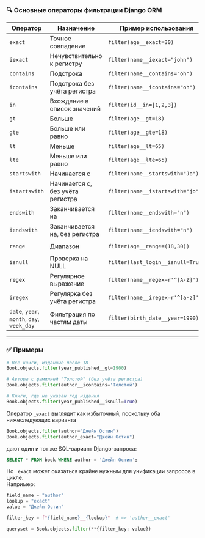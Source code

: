 
### 🔍 **Основные операторы фильтрации Django ORM**

| Оператор                                   | Назначение                       | Пример использования              | SQL-аналог                |
| ------------------------------------------ | -------------------------------- | --------------------------------- | ------------------------- |
| `exact`                                    | Точное совпадение                | `filter(age__exact=30)`           | `= 30`                    |
| `iexact`                                   | Нечувствительно к регистру       | `filter(name__iexact="john")`     | `ILIKE 'john'`            |
| `contains`                                 | Подстрока                        | `filter(name__contains="oh")`     | `LIKE '%oh%'`             |
| `icontains`                                | Подстрока без учёта регистра     | `filter(name__icontains="oh")`    | `ILIKE '%oh%'`            |
| `in`                                       | Вхождение в список значений      | `filter(id__in=[1,2,3])`          | `IN (1,2,3)`              |
| `gt`                                       | Больше                           | `filter(age__gt=18)`              | `> 18`                    |
| `gte`                                      | Больше или равно                 | `filter(age__gte=18)`             | `>= 18`                   |
| `lt`                                       | Меньше                           | `filter(age__lt=65)`              | `< 65`                    |
| `lte`                                      | Меньше или равно                 | `filter(age__lte=65)`             | `<= 65`                   |
| `startswith`                               | Начинается с                     | `filter(name__startswith="Jo")`   | `LIKE 'Jo%'`              |
| `istartswith`                              | Начинается с, без учёта регистра | `filter(name__istartswith="jo")`  | `ILIKE 'jo%'`             |
| `endswith`                                 | Заканчивается на                 | `filter(name__endswith="n")`      | `LIKE '%n'`               |
| `iendswith`                                | Заканчивается на, без регистра   | `filter(name__iendswith="n")`     | `ILIKE '%n'`              |
| `range`                                    | Диапазон                         | `filter(age__range=(18,30))`      | `BETWEEN 18 AND 30`       |
| `isnull`                                   | Проверка на NULL                 | `filter(last_login__isnull=True)` | `IS NULL`                 |
| `regex`                                    | Регулярное выражение             | `filter(name__regex=r'^[A-Z]')`   | `REGEXP '^[A-Z]'`         |
| `iregex`                                   | Регулярка без учёта регистра     | `filter(name__iregex=r'^[a-z]')`  | `REGEXP '^[a-z]'`         |
| `date`, `year`, `month`, `day`, `week_day` | Фильтрация по частям даты        | `filter(birth_date__year=1990)`   | `YEAR(birth_date) = 1990` |

---

### ✅ Примеры

```python
# Все книги, изданные после 18
Book.objects.filter(year_published__gt=1900)

# Авторы с фамилией "Толстой" (без учёта регистра)
Book.objects.filter(author__icontains='Толстой')

# Книги, где не указан год издания
Book.objects.filter(year_published__isnull=True)
```

Оператор `_exact` выглядит как избыточный, поскольку оба нижеследующих варианта

```python
Book.objects.filter(author="Джейн Остин")
Book.objects.filter(author_exact="Джейн Остин")
```

дают один и тот же SQL-вариант Django-запроса:

```sql
SELECT * FROM book WHERE author = 'Джейн Остин';
```

Но `_exact` может оказаться крайне нужным для унификации запросов в цикле.   
Например: 
```python
field_name = "author"
lookup = "exact"
value = "Джейн Остин"

filter_key = f"{field_name}__{lookup}"  # => 'author__exact'

queryset = Book.objects.filter(**{filter_key: value})
```